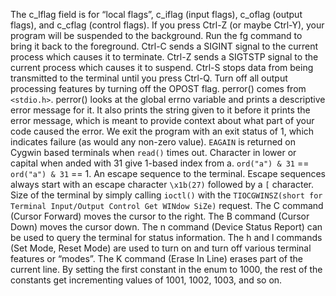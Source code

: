 The c_lflag field is for “local flags”, c_iflag (input flags), c_oflag (output flags), and c_cflag (control flags).
If you press Ctrl-Z (or maybe Ctrl-Y), your program will be suspended to the background.
Run the fg command to bring it back to the foreground.
Ctrl-C sends a SIGINT signal to the current process which causes it to terminate.
Ctrl-Z sends a SIGTSTP signal to the current process which causes it to suspend.
Ctrl-S stops data from being transmitted to the terminal until you press Ctrl-Q.
Turn off all output processing features by turning off the OPOST flag.
perror() comes from `<stdio.h>`. perror() looks at the global errno variable and prints a descriptive error message for it. It also prints the string given to it before it prints the error message, which is meant to provide context about what part of your code caused the error.
We exit the program with an exit status of 1, which indicates failure (as would any non-zero value).
`EAGAIN` is returned on Cygwin based terminals when `read()` times out.
Character in lower or capital when anded with 31 give 1-based index from a. `ord("a") & 31` == `ord("a") & 31` == 1.
An escape sequence to the terminal. Escape sequences always start with an escape character `\x1b(27)` followed by a `[` character.
Size of the terminal by simply calling `ioctl()` with the `TIOCGWINSZ(short for Terminal Input/Output Control Get WINdow SiZe)` request.
The C command (Cursor Forward) moves the cursor to the right.
The B command (Cursor Down) moves the cursor down.
The n command (Device Status Report) can be used to query the terminal for status information.
The h and l commands (Set Mode, Reset Mode) are used to turn on and turn off various terminal features or “modes”.
The K command (Erase In Line) erases part of the current line.
By setting the first constant in the enum to 1000, the rest of the constants get incrementing values of 1001, 1002, 1003, and so on.
